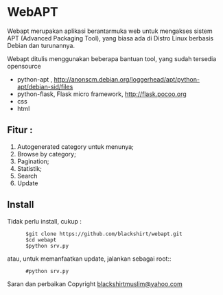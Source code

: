 WebAPT
======

Webapt merupakan aplikasi berantarmuka web untuk mengakses sistem APT (Advanced Packaging Tool), yang biasa ada di Distro Linux berbasis Debian dan turunannya.

Webapt ditulis menggunakan beberapa bantuan tool, yang sudah tersedia opensource
- python-apt , http://anonscm.debian.org/loggerhead/apt/python-apt/debian-sid/files
- python-flask, Flask micro framework, http://flask.pocoo.org
- css
- html

Fitur :
-------
1. Autogenerated category untuk menunya;
2. Browse by category;
3. Pagination;
4. Statistik;
5. Search
6. Update

Install
-------
Tidak perlu install, cukup :

          $git clone https://github.com/blackshirt/webapt.git
          $cd webapt
          $python srv.py

atau, untuk memanfaatkan update, jalankan sebagai root::
         
          #python srv.py

Saran dan perbaikan
Copyright blackshirtmuslim@yahoo.com